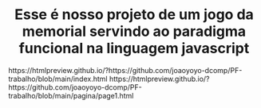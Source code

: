 <h1 align="center">
    Esse é nosso projeto de um jogo da memorial servindo ao paradigma funcional na linguagem javascript
</h1>
https://htmlpreview.github.io/?https://github.com/joaoyoyo-dcomp/PF-trabalho/blob/main/index.html
https://htmlpreview.github.io/?https://github.com/joaoyoyo-dcomp/PF-trabalho/blob/main/pagina/page1.html
